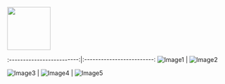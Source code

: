 <p float="left">
  <img src="![Image1](https://github.com/user-attachments/assets/5020859a-3100-40f7-920f-1ece493909d0)" width="100" />
</p>




:-------------------------:|:-------------------------:
![Image1](https://github.com/user-attachments/assets/5020859a-3100-40f7-920f-1ece493909d0)  |  ![Image2](https://github.com/user-attachments/assets/c32ee8c1-265c-47f1-b296-2f8a99eaa3ed)



![Image3](https://github.com/user-attachments/assets/d9a74031-bee9-4d21-848f-d7e5d81edad5) | ![Image4](https://github.com/user-attachments/assets/5cc49275-57b7-4bbe-8d2e-e9064c995ae7) | ![Image5](https://github.com/user-attachments/assets/54ac95c6-37b0-49d5-8ea9-b44d254f6f8b)
















